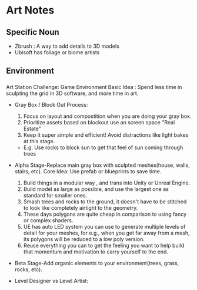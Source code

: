 # Art Notes

## Specific Noun
- Zbrush : A way to add details to 3D models
- Ubisoft has foliage or biome artists

## Environment

###
Art Station Challenge: Game Environment
Basic Idea : Spend less time in sculpting the grid in 3D software, and more time in art.

- Gray Box / Block Out Process:
  1. Focus on layout and compostition when you are doing your gray box.
  2. Prioritize assets based on blockout use an screen space "Real Estate"
  3. Keep it super simple and efficient! Avoid distractions like light bakes at this stage.
    - E.g. Use rocks to block sun to get that feel of sun coming through trees
- Alpha Stage-Replace main gray box with sculpted meshes(house, walls, stairs, etc).
  Core Idea: Use prefab or blueprints to save time.
  1. Build things in a modular way , and trans into Unity or Unreal Engine.
  2. Build model as large as possible, and use the largest one as standard for smaller ones.
  3. Smash trees and rocks to the ground, it doesn't have to be stitched to look like completely airtight to the geometry.
  4. These days polygons are quite cheap in comparison to using fancy or complex shaders. 
  5. UE has auto LED system you can use to generate multiple levels of detail for your meshes, for e.g., when you get far away from a mesh, its polygons will be reduced to a low poly version.
  6. Reuse everything you can to get the feeling you want to help build that momentum and motivation to carry yourself to the end.
- Beta Stage-Add organic elements to your environment(trees, grass, rocks, etc).

- Level Designer vs Level Artist:
